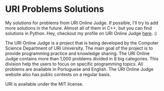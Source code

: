 # URI Problems Solutions
My solutions for problems from URI Online Judge. If possible, I'll try to add more solutions in the future. Almost all of them in C++, but you can find solutions in Python. Hey, checkout my profile on URI Online Judge [here](https://www.urionlinejudge.com.br/judge/pt/profile/114021). :)

The URI Online Judge is a project that is being developed by the Computer Science Department of URI University. The main goal of the project is to provide programming practice and knowledge sharing. The URI Online Judge contains more than 1,000 problems divided in 8 big categories. This division help the users to focus on specific programming topics. All problems are available in Portuguese and English. The URI Online Judge website also has public contests on a regular basis.

URI is available under the MIT license.
